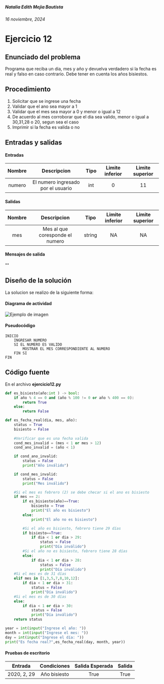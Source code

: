 ##### Natalia Edith Mejia Bautista 
###### 16 noviembre, 2024

# Ejercicio 12

## Enunciado del problema
Programa que reciba un dia, mes y año y devuelva verdadero si la fecha es real y falso en caso contrario.
Debe tener en cuenta los años bisiestos.

## Procedimiento 
1. Solicitar que se ingrese una fecha
2. Validar que el ano sea mayor a 1
3. Validar que el mes sea mayor a 0 y menor o igual a 12
4. De acuerdo al mes corroborar que el dia sea valido, menor o igual a 30,31,28 o 20, segun sea el caso
5. Imprimir si la fecha es valida o no


## Entradas y salidas
#### Entradas
| Nombre  | Descripcion  | Tipo | Limite inferior | Limite superior |
|:-------------:|:---------------:| :-------------:|:---------:|:---------:|
| numero | El numero ingresado por el usuario | int | 0 | 11 |

#### Salidas
| Nombre  | Descripcion  | Tipo | Limite inferior | Limite superior |
|:-------------:|:---------------:| :-------------:|:---------:|:---------:|
| mes | Mes al que coresponde el numero | string | NA | NA |

#### Mensajes de salida
""

## Diseño de la solución 
La solucion se realizo de la siguiente forma:

#### Diagrama de actividad
![Ejemplo de imagen](https://ejemplo.com/imagen.png)


#### Pseudocódigo
```plaintext
INICIO
    INGRESAR NUMERO
    SI EL NUMERO ES VALIDO
        MOSTRAR EL MES CORRESPONDIENTE AL NUMERO
    FIN SI
FIN
```

## Código fuente
En el archivo **ejercicio12.py**
```python
def es_bisiesto(año:int ) -> bool:
    if año % 4 == 0 and (año % 100 != 0 or año % 400 == 0):
        return True               
    else:
        return False

def es_fecha_real(dia, mes, año):
    status = True
    bisiesto = False
    
    #Verificar que es una fecha valida 
    cond_mes_invalid = (mes < 1 or mes > 12)
    cond_ano_invalid = (año < 1)

    if cond_ano_invalid:
        status = False
        print("Año inválido")

    if cond_mes_invalid:
        status = False
        print("Mes inválido")

    #Si el mes es febrero (2) se debe checar si el ano es bisiesto
    if mes == 2:
        if es_bisiesto(año)==True:
            bisiesto = True
            print("El año es bisiesto")
        else:
            print("El año no es bisiesto")

        #Si el año es bisiesto, febrero tiene 29 días
        if bisiesto==True:
            if dia < 1 or dia > 29:
                status = False
                print("Día inválido")
        #Si el año no es bisiesto, febrero tiene 28 días
        else:
            if dia < 1 or dia > 28:
                status = False
                print("Día inválido")
    #Si el mes es de 31 días
    elif mes in [1,3,5,7,8,10,12]:
        if dia < 1 or dia > 31:
            status = False
            print("Día inválido")
    #Si el mes es de 30 días
    else:
        if dia < 1 or dia > 30:
            status = False
            print("Día inválido")
    return status

year = int(input("Ingrese el año: "))
month = int(input("Ingrese el mes: "))
day = int(input("Ingrese el día: "))
print("Es fecha real?",es_fecha_real(day, month, year))
```

#### Pruebas de escritorio
| Entrada | Condiciones | Salida Esperada | Salida |
|:-------------:|:---------------:| :-------------:|:---------:|
| 2020, 2, 29 | Año bisiesto | True | True |
